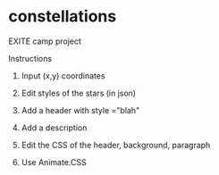 # constellations
EXITE camp project

Instructions
1. Input (x,y) coordinates

2. Edit styles of the stars (in json)

3. Add a header with style ="blah"

4. Add a description

5. Edit the CSS of the header, background, paragraph

6. Use Animate.CSS
